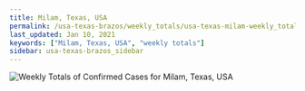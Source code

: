 ```yaml
---
title: Milam, Texas, USA
permalink: /usa-texas-brazos/weekly_totals/usa-texas-milam-weekly_totals.html
last_updated: Jan 10, 2021
keywords: ["Milam, Texas, USA", "weekly totals"]
sidebar: usa-texas-brazos_sidebar
---
```


![Weekly Totals of Confirmed Cases for Milam, Texas, USA](/covid_tracker/images/graphs/usa-texas-milam-weekly_totals_graph.png)
